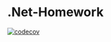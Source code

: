 # .Net-Homework
[![codecov](https://codecov.io/gh/TerrOFGod/.Net-Homework/branch/2k-352/graph/badge.svg?token=74MTYEOF83)](https://codecov.io/gh/TerrOFGod/.Net-Homework)
